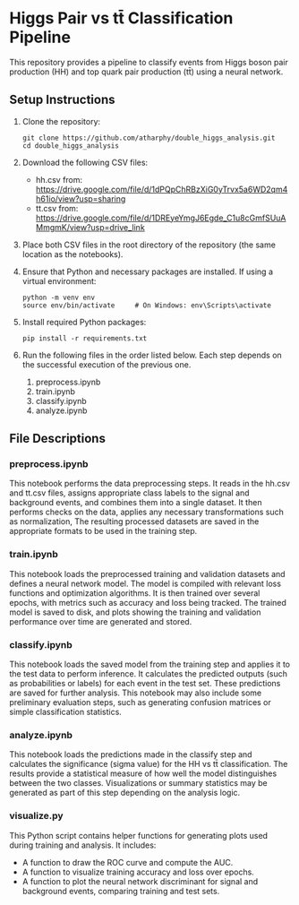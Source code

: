 # Higgs Pair vs tt̄ Classification Pipeline

This repository provides a pipeline to classify events from Higgs boson pair production (HH) and top quark pair production (tt̄) using a neural network.

## Setup Instructions

1. Clone the repository:
   ```
   git clone https://github.com/atharphy/double_higgs_analysis.git
   cd double_higgs_analysis
   ```

2. Download the following CSV files:
   - hh.csv from: https://drive.google.com/file/d/1dPQpChRBzXiG0yTrvx5a6WD2qm4h61io/view?usp=sharing
   - tt.csv from: https://drive.google.com/file/d/1DREyeYmgJ6Egde_C1u8cGmfSUuAMmgmK/view?usp=drive_link

3. Place both CSV files in the root directory of the repository (the same location as the notebooks).

4. Ensure that Python and necessary packages are installed. If using a virtual environment:
   ```
   python -m venv env
   source env/bin/activate     # On Windows: env\Scripts\activate
   ```

5. Install required Python packages:
   ```
   pip install -r requirements.txt
   ```

6. Run the following files in the order listed below. Each step depends on the successful execution of the previous one.

   1. preprocess.ipynb
   2. train.ipynb
   3. classify.ipynb
   4. analyze.ipynb

## File Descriptions

### preprocess.ipynb

This notebook performs the data preprocessing steps. It reads in the hh.csv and tt.csv files, assigns appropriate class labels to the signal and background events, and combines them into a single dataset. It then performs checks on the data, applies any necessary transformations such as normalization, The resulting processed datasets are saved in the appropriate formats to be used in the training step.

### train.ipynb

This notebook loads the preprocessed training and validation datasets and defines a neural network model. The model is compiled with relevant loss functions and optimization algorithms. It is then trained over several epochs, with metrics such as accuracy and loss being tracked. The trained model is saved to disk, and plots showing the training and validation performance over time are generated and stored.

### classify.ipynb

This notebook loads the saved model from the training step and applies it to the test data to perform inference. It calculates the predicted outputs (such as probabilities or labels) for each event in the test set. These predictions are saved for further analysis. This notebook may also include some preliminary evaluation steps, such as generating confusion matrices or simple classification statistics.

### analyze.ipynb

This notebook loads the predictions made in the classify step and calculates the significance (sigma value) for the HH vs tt̄ classification. The results provide a statistical measure of how well the model distinguishes between the two classes. Visualizations or summary statistics may be generated as part of this step depending on the analysis logic.

### visualize.py

This Python script contains helper functions for generating plots used during training and analysis. It includes:

- A function to draw the ROC curve and compute the AUC.
- A function to visualize training accuracy and loss over epochs.
- A function to plot the neural network discriminant for signal and background events, comparing training and test sets.
